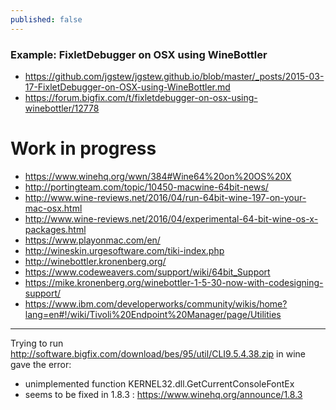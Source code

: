 ```yaml
---
published: false
---
```


### Example: FixletDebugger on OSX using WineBottler
- https://github.com/jgstew/jgstew.github.io/blob/master/_posts/2015-03-17-FixletDebugger-on-OSX-using-WineBottler.md
- https://forum.bigfix.com/t/fixletdebugger-on-osx-using-winebottler/12778

# Work in progress

- https://www.winehq.org/wwn/384#Wine64%20on%20OS%20X
- http://portingteam.com/topic/10450-macwine-64bit-news/
- http://www.wine-reviews.net/2016/04/run-64bit-wine-197-on-your-mac-osx.html
- http://www.wine-reviews.net/2016/04/experimental-64-bit-wine-os-x-packages.html
- https://www.playonmac.com/en/
- http://wineskin.urgesoftware.com/tiki-index.php
- http://winebottler.kronenberg.org/
- https://www.codeweavers.com/support/wiki/64bit_Support
- https://mike.kronenberg.org/winebottler-1-5-30-now-with-codesigning-support/
- https://www.ibm.com/developerworks/community/wikis/home?lang=en#!/wiki/Tivoli%20Endpoint%20Manager/page/Utilities

--------------

Trying to run http://software.bigfix.com/download/bes/95/util/CLI9.5.4.38.zip in wine gave the error:
- unimplemented function KERNEL32.dll.GetCurrentConsoleFontEx
- seems to be fixed in 1.8.3 : https://www.winehq.org/announce/1.8.3
